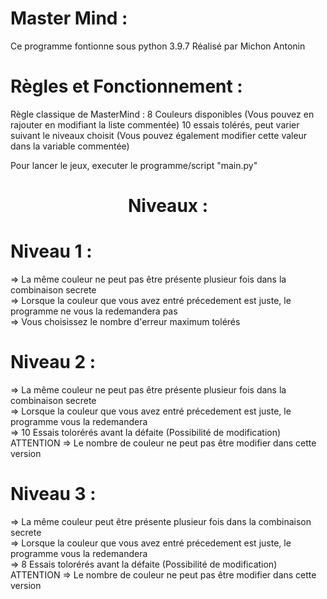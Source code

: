 # Master Mind :
Ce programme fontionne sous python 3.9.7 
Réalisé par Michon Antonin

# Règles et Fonctionnement :
Règle classique de MasterMind :
8 Couleurs disponibles (Vous pouvez en rajouter en modifiant la liste commentée)
10 essais tolérés, peut varier suivant le niveaux choisit (Vous pouvez également modifier cette valeur dans la variable commentée)
<p color="red">Pour lancer le jeux, executer le programme/script "main.py"</p>

<h1 align="center">Niveaux :</h1>

# Niveau 1 :
=> La même couleur ne peut pas être présente plusieur fois dans la combinaison secrete
<br>
=> Lorsque la couleur que vous avez entré précedement est juste, le programme ne vous la redemandera pas
<br>
=> Vous choisissez le nombre d'erreur maximum tolérés

# Niveau 2 :
=> La même couleur ne peut pas être présente plusieur fois dans la combinaison secrete
<br>
=> Lorsque la couleur que vous avez entré précedement est juste, le programme vous la redemandera
<br>
=> 10 Essais tolorérés avant la défaite (Possibilité de modification)
<br>
ATTENTION => Le nombre de couleur ne peut pas être modifier dans cette version

# Niveau 3 :
=> La même couleur peut être présente plusieur fois dans la combinaison secrete
<br>
=> Lorsque la couleur que vous avez entré précedement est juste, le programme vous la redemandera
<br>
=> 8 Essais tolorérés avant la défaite (Possibilité de modification)
<br>
ATTENTION => Le nombre de couleur ne peut pas être modifier dans cette version